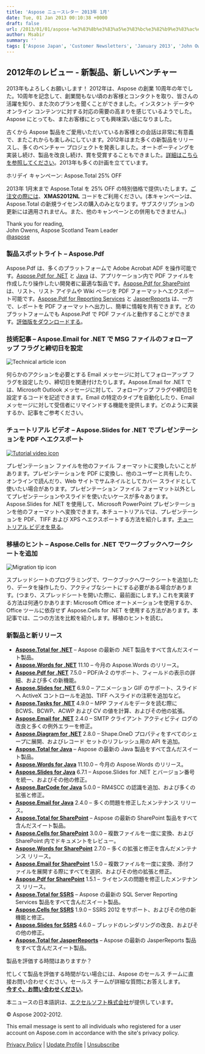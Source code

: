 ```yaml
---
title: 'Aspose ニュースレター 2013年 1月'
date: Tue, 01 Jan 2013 00:10:38 +0000
draft: false
url: /2013/01/01/aspose-%e3%83%8b%e3%83%a5%e3%83%bc%e3%82%b9%e3%83%ac%e3%82%bf%e3%83%bc-2013%e5%b9%b4-1%e6%9c%88/
author: Msabir
summary: ''
tags: ['Aspose Japan', 'Customer Newsletters', 'January 2013', 'John Owens', 'newsletter', 'special offer']
---
```


## 2012年のレビュー - 新製品、新しいベンチャー

2013年もよろしくお願いします！ 2012年は、Aspose の創業 10周年の年でした。10周年を記念して、創業間もない頃のお客様とコンタクトを取り、皆さんの活躍を知り、また次のプランを聞くことができました。インスタント データやオンライン コンテンツに対する対応の需要の高まりを感じているようでした。Aspose にとっても、またお客様にとっても興味深い話になりました。

古くから Aspose 製品をご愛用いただいているお客様との会話は非常に有意義で、またこれからも楽しみにしています。2012年はまた多くの新製品をリリースし、多くのベンチャー プロジェクトを発表しました。オートポーティングを実装し続け、製品を改良し続け、賞を受賞することもできました。[詳細はこちらを参照してください][1]。2013年も多くの計画を立てています。

ホリデイ キャンペーン: Aspose.Total 25% OFF

2013年 1月末まで Aspose.Total を 25% OFF の特別価格で提供いたします。[ご注文の際には][2]、**XMAS2012NL** コードをご利用ください。(本キャンペーンは、Aspose.Total の新規ライセンスの購入のみとなります。サブスクリプションの更新には適用されません。また、他のキャンペーンとの併用もできません。)

Thank you for reading,  
John Owens, Aspose Scotland Team Leader  
[@aspose][3]

### 製品スポットライト – Aspose.Pdf

Aspose.Pdf は、多くのプラットフォームで Adobe Acrobat ADF を操作可能です。[Aspose.Pdf for .NET][4] と [Java][5] は、アプリケーション内で PDF ファイルを作成したり操作したい開発者に最適な製品です。[Aspose.Pdf for SharePoint][6] は、リスト、リスト アイテムや Wiki ページを PDF フォーマットへエクスポート可能です。[Aspose.Pdf for Reporting Services][7] と [JasperReports][8] は、一方で、レポートを PDF フォーマットへ出力し、簡単に情報を共有できます。どのプラットフォームでも Aspose.Pdf で PDF ファイルと動作することができます。[評価版をダウンロードする][9]。

### 技術記事 – Aspose.Email for .NET で MSG ファイルのフォローアップ フラグと締切日を設定

![Technical article icon][10]

何らかのアクションを必要とする Email メッセージに対してフォローアップ フラグを設定したり、締切日を関連付けたりします。Aspose.Email for .NET では、Microsoft Outlook メッセージに対して、フォローアップ フラグや締切日を設定するコードを記述できます。Email の特定のタイプを自動化したり、Email メッセージに対して受信者にリマインドする機能を提供します。どのように実装するか、記事をご参考ください。

### チュートリアル ビデオ – Aspose.Slides for .NET でプレゼンテーションを PDF へエクスポート

[![Tutorial video icon][11]](http://bit.ly/11M0LfZ)

プレゼンテーション ファイルを他のファイル フォーマットに変換したいことがあります。プレゼンテーションを PDF に変換し、他のユーザーと共有したり、オンラインで読んだり、Web サイトでサムネイルとしてカバー スライドとして使いたい場合があります。プレゼンテーション ファイル フォーマット以外としてプレゼンテーションやスライドを使いたいケースが多々あります。Aspose.Slides for .NET を使用して、Microsoft PowerPoint プレゼンテーションを他のフォーマットへ変換できます。本チュートリアルでは、プレゼンテーションを PDF、TIFF および XPS へエクスポートする方法を紹介します。[チュートリアル ビデオを見る][12]。

### 移植のヒント – Aspose.Cells for .NET でワークブックへワークシートを追加

![Migration tip icon][13]

スプレッドシートのプログラミングで、ワークブックへワークシートを追加したり、データを操作したり、アクティブなシートにする必要がある場合があります。(つまり、スプレッドシートを開いた際に、最前面にします。) これを実装する方法は何通りかあります: Microsoft Office オートメーションを使用するか、Office ツールに依存せず Aspose.Cells for .NET を使用する方法があります。本記事では、二つの方法を比較を紹介します。移植のヒントを読む。

### 新製品と新リリース

*   [**Aspose.Total for .NET**][14] – Aspose の最新の .NET 製品をすべて含んだスイート製品。
*   [**Aspose.Words for .NET**][15] 11.10 – 今月の Aspose.Words のリリース。
*   [**Aspose.Pdf for .NET**][16] 7.5.0 – PDF/A-2 のサポート、フィールドの表示の詳細、および多くの新機能。
*   [**Aspose.Slides for .NET**][17] 6.9.0 – アニメーション GIF のサポート、スライドへ ActiveX コントロールを追加、TIFF へスライドの注釈を追加など。
*   [**Aspose.Tasks for .NET**][18] 4.9.0 – MPP ファイルをデータを読む際に BCWS、BCWP、ACWP および CV の値を計算、およびその他の拡張。
*   [**Aspose.Email for .NET**][19] 2.4.0 – SMTP クライアント アクティビティ ログの改良と多くの例外エラーを修正。
*   [**Aspose.Diagram for .NET**][20] 2.8.0 – Shape.OneD プロパティをすべてのシェープに展開、およびレコード セットのリフレッシュ用の API を追加。
*   [**Aspose.Total for Java**][21] – Aspose の最新の Java 製品をすべて含んだスイート製品。
*   [**Aspose.Words for Java**][22] 11.10.0 – 今月の Aspose.Words のリリース。
*   [**Aspose.Slides for Java**][23] 6.7.1 – Aspose.Slides for .NET とバージョン番号を統一、およびその他の修正。
*   [**Aspose.BarCode for Java**][24] 5.0.0 – RM4SCC の認識を追加、および多くの拡張と修正。
*   [**Aspose.Email for Java**][25] 2.4.0 – 多くの問題を修正したメンテナンス リリース。
*   [**Aspose.Total for SharePoint**][26] – Aspose の最新の SharePoint 製品をすべて含んだスイート製品。
*   [**Aspose.Cells for SharePoint**][27] 3.0.0 – 複数ファイルを一度に変換、および SharePoint 内でドキュメントをレビュー。
*   [**Aspose.Words for SharePoint**][28] 2.7.0 – 多くの拡張と修正を含んだメンテナンス リリース。
*   [**Aspose.Email for SharePoint**][29] 1.5.0 – 複数ファイルを一度に変換、添付ファイルを展開する際にすべてを選択、およびその他の拡張と修正。
*   [**Aspose.Pdf for SharePoint**][30] 1.5.1 – ライセンスの問題を修正したメンテナンス リリース。
*   [**Aspose.Total for SSRS**][31] – Aspose の最新の SQL Server Reporting Services 製品をすべて含んだスイート製品。
*   [**Aspose.Cells for SSRS**][32] 1.9.0 – SSRS 2012 をサポート、およびその他の新機能と修正。
*   [**Aspose.Slides for SSRS**][33] 4.6.0 – ブレッドのレンダリングの改良、およびその他の修正。
*   [**Aspose.Total for JasperReports**][34] – Aspose の最新の JasperReports 製品をすべて含んだスイート製品。

製品を評価する時間はありますか？

忙しくて製品を評価する時間がない場合には、Aspose のセールス チームに直接お問い合わせください。セールス チームが詳細な質問にお答えします。  
[**今すぐ、お問い合わせください**][35]。

本ニュースの日本語訳は、[エクセルソフト株式会社][36]が提供しています。

© Aspose 2002-2012.

[](http://www.aspose.com/)

This email message is sent to all individuals who registered for a user account on Aspose.com in accordance with the site's privacy policy.

[Privacy Policy][37] | [Update Profile][38] | [Unsubscribe][39]




[1]: https://blog.aspose.com/?p=8657
[2]: https://blog.aspose.com/
[3]: http://twitter.com/#!/aspose
[4]: http://bit.ly/11M08TM
[5]: http://bit.ly/11M0bPw
[6]: http://bit.ly/11M0t8O
[7]: http://bit.ly/11M0gTj
[8]: http://bit.ly/11M0oSK
[9]: http://bit.ly/pGWTWN
[10]: https://www.aspose.cloud/templates/aspose/App_Themes/V3/images/email/272x272/aspose_email-for-android.png
[11]: https://www.aspose.cloud/templates/aspose/App_Themes/V3/images/email/272x272/aspose_email-for-android.png
[12]: http://bit.ly/11M0LfZ
[13]: https://www.aspose.cloud/templates/aspose/App_Themes/V3/images/email/272x272/aspose_email-for-net.png
[14]: http://bit.ly/hYf4lL
[15]: http://bit.ly/h9OR3U
[16]: http://bit.ly/g9rFxf
[17]: http://bit.ly/fOUdIP
[18]: http://bit.ly/VO3GQi
[19]: http://bit.ly/vfINIq
[20]: http://bit.ly/VO3Tmo
[21]: http://bit.ly/gAt9lC
[22]: http://bit.ly/ie17Mx
[23]: http://bit.ly/nf5g3x
[24]: http://bit.ly/lqDH3Y
[25]: http://bit.ly/n5t3WX
[26]: http://bit.ly/ifW5jD
[27]: http://bit.ly/oYneOu
[28]: http://bit.ly/oKb6Ea
[29]: http://bit.ly/xxnzh2
[30]: http://bit.ly/nBnshE
[31]: http://bit.ly/eFboB9
[32]: http://bit.ly/x0vlv3
[33]: http://bit.ly/uk774D
[34]: http://bit.ly/i5G8S8
[35]: http://bit.ly/iXHvCU
[36]: http://www.xlsoft.com/jp/products/aspose/index.html?asposenews
[37]: http://bit.ly/ixgNWu
[38]: https://www.aspose.com/
[39]: http://www.aspose.com/NewsLetter/RemoveMe.aspx?UserID=userid



